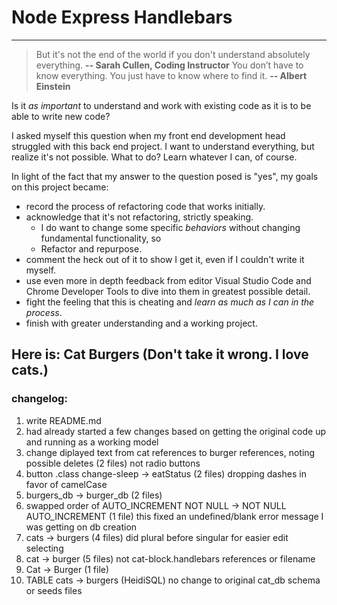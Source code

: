 
# Node Express Handlebars

- - -

> But it's not the end of the world if you don't understand absolutely everything.
__-- Sarah Cullen, Coding Instructor__
> You don’t have to know everything. You just have to know where to find it.
__-- Albert Einstein__

Is it _as important_ to understand and work with existing code as it is to be able to write new code?

I asked myself this question when my front end development head struggled with this back end project. I want to understand everything, but realize it's not possible. What to do? Learn whatever I can, of course.

In light of the fact that my answer to the question posed is "yes", my goals on this project became:
  * record the process of refactoring code that works initially.
  * acknowledge that it's not refactoring, strictly speaking.
    * I do want to change some specific _behaviors_ without changing fundamental functionality, so
    * Refactor and repurpose.
  * comment the heck out of it to show I get it, even if I couldn't write it myself.
  * use even more in depth feedback from editor Visual Studio Code and Chrome Developer Tools to dive into them in greatest possible detail.
  * fight the feeling that this is cheating and _learn as much as I can in the process_.
  * finish with greater understanding and a working project.

## Here is: Cat Burgers (Don't take it wrong. I love cats.)

### changelog:

1. write README.md
1. had already started a few changes based on getting the original code up and running as a working model
1. change diplayed text from cat references to burger references, noting possible deletes (2 files) not radio buttons
1. button .class change-sleep -> eatStatus (2 files) dropping dashes in favor of camelCase
1. burgers_db -> burger_db (2 files)
1. swapped order of AUTO_INCREMENT NOT NULL -> NOT NULL AUTO_INCREMENT (1 file) this fixed an undefined/blank error message I was getting on db creation
1. cats -> burgers (4 files) did plural before singular for easier edit selecting
1. cat -> burger (5 files) not cat-block.handlebars references or filename
1. Cat -> Burger (1 file)
1. TABLE cats -> burgers (HeidiSQL) no change to original cat_db schema or seeds files

